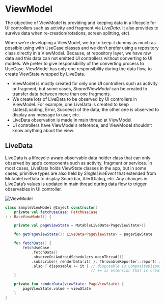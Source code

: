 # ViewModel

The objective of ViewModel is providing and keeping data in a lifecycle for UI controllers such as activity and fragment via 
*LiveData*. It also provides to survive data when re-creation(rotations, screen splitting, etc).

When we’re developing a ViewModel, we try to keep it dummy as much as possible using with UseCase classes and we don’t prefer 
using a repository class directly in a ViewModel. Because, at repository layer, we have raw data and this data can not emitted 
UI controllers without converting to UI models. We prefer to give responsibility of the converting process to UseCase. 
ViewModel has only one responsibility during the data flow, to create ViewState wrapped by LiveData.

* ViewModel is mostly created for only one UI controllers such as activity or fragment, but some cases, *SharedViewModel* can 
be created to transfer data between more than one fragments.
* We create lots of LiveData to be observed by UI controllers in ViewModel. For example, one LiveData is created to keep 
states(Loading, Error, Success) of the data; the other one is observed to display any message to user, etc.
* LiveData observation is made in main thread at ViewModel.
* UI controllers have ViewModel’s reference, and ViewModel shouldn’t know anything about the view.

## LiveData
LiveData is a lifecycle-aware observable data holder class that can only observed by app’s components such as activity, 
fragment or services. In most cases, LiveData holds ViewState classes in the app, but in some cases, primitive types are also 
held by *SingleLiveEvent* that extended from MutableLiveData to display Snackbar, AlertDialog, etc. Any changes in LiveData’s 
values is updated in main thread during data flow to trigger observables in UI controller.

![ViewModel](https://github.com/Trendyol/android-guidelines/blob/master/app_architecture_guideline/diagrams/viewmodel.png)

```kotlin
class SampleViewModel @Inject constructor(
    private val fetchUseCase: FetchUseCase
) : BaseViewModel() {

    private val pageViewState = MutableLiveData<PageViewState>()

    fun getPageViewState(): LiveData<PageViewState> = pageViewState

    fun fetchData() {
        fetchUseCase
            .fetchData()
            .observeOn(AndroidSchedulers.mainThread())
            .subscribe({ renderData(it) }, ThrowableReporter::report) // ThrowableReporter is a logger class 
            .also { disposable += it } // disposable is CompositeDisposible in BaseViewModel
                                       // += is extension that is created to add Disposable to CompositeDisposable
    }

    private fun renderData(viewState: PageViewState) {
        pageViewState.value = viewState
    }
}
```
